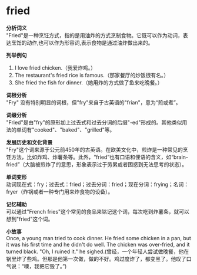 # fried

**分析词义**  
"Fried"是一种烹饪方式，指的是用油炸的方式烹制食物。它既可以作为动词，表达烹饪的动作,也可以作为形容词,表示食物是通过油炸做出来的。

  

**列举例句**

  

1.  I love fried chicken.（我爱炸鸡。）
2.  The restaurant's fried rice is famous.（那家餐厅的炒饭很有名。）
3.  She fried the fish for dinner.（她用炸的方式做了鱼来吃晚餐。）

  

**词根分析**  
"Fry" 没有特别明显的词根，但"fry"来自于古英语的"frian"，意为“煎或煮”。

  

**词缀分析**  
"Fried"是由"fry"的原形加上过去式和过去分词的后缀"-ed"形成的。其他类似用法的单词有"cooked"、"baked"、"grilled"等。

  

**发展历史和文化背景**  
"Fry"这个词来源于公元前450年的古英语。在欧美文化中，煎炸是一种常见的烹饪方法，比如炸鸡、炸薯条等。此外，“fried”也有口语和俚语的含义，如“brain-fried”（大脑被煎炸了的意思，形象表示过于劳累或者困惑到无法思考的状态）。

  

**单词变形**  
动词现在式：fry；过去式：fried；过去分词：fried；现在分词：frying；名词：fryer（炸锅或者一种专门用来炸食物的设备）。

  

**记忆辅助**  
可以通过"French fries"这个常见的食品来铭记这个词，每次吃到炸薯条，就可以想到"fried"这个词。

  

**小故事**  
Once, a young man tried to cook dinner. He fried some chicken in a pan, but it was his first time and he didn't do well. The chicken was over-fried, and it turned black. "Oh, I ruined it." he sighed.(曾经，一个年轻人尝试做晚餐，他在锅里炸了些鸡。但那是他第一次做，做的不好。鸡过度炸了，都变黑了。他叹了口气说：“噢，我把它毁了。”)
